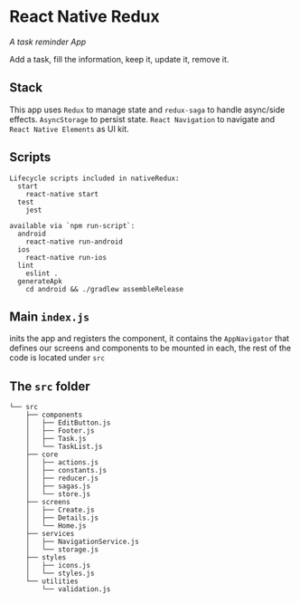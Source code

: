 # React Native Redux

*A task reminder App*

Add a task, fill the information, keep it, update it, remove it.

## Stack

This app uses `Redux` to manage state and `redux-saga` to handle async/side effects. `AsyncStorage` to persist state. `React Navigation` to navigate and `React Native Elements` as UI kit.

## Scripts

```
Lifecycle scripts included in nativeRedux:
  start
    react-native start
  test
    jest

available via `npm run-script`:
  android
    react-native run-android
  ios
    react-native run-ios
  lint
    eslint .
  generateApk
    cd android && ./gradlew assembleRelease
```

## Main `index.js`
inits the app and registers the component, it contains the `AppNavigator` that defines our screens and components to be mounted in each, the rest of the code is located under `src`

## The `src` folder
```
└── src
    ├── components
    │   ├── EditButton.js
    │   ├── Footer.js
    │   ├── Task.js
    │   └── TaskList.js
    ├── core
    │   ├── actions.js
    │   ├── constants.js
    │   ├── reducer.js
    │   ├── sagas.js
    │   └── store.js
    ├── screens
    │   ├── Create.js
    │   ├── Details.js
    │   └── Home.js
    ├── services
    │   ├── NavigationService.js
    │   └── storage.js
    ├── styles
    │   ├── icons.js
    │   └── styles.js
    └── utilities
        └── validation.js
```





